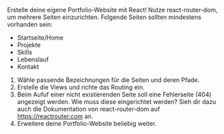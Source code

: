Erstelle deine eigene Portfolio-Website mit React! Nutze react-router-dom, um mehrere Seiten einzurichten.
Folgende Seiten sollten mindestens vorhanden sein:
- Startseite/Home
- Projekte
- Skills
- Lebenslauf
- Kontakt
1. Wähle passende Bezeichnungen für die Seiten und deren Pfade.
2. Erstelle die Views und richte das Routing ein.
3. Beim Aufuf einer nicht existierenden Seite soll eine Fehlerseite (404) angezeigt werden. Wie muss diese eingerichtet werden? Sieh dir dazu auch die Dokumentation von react-router-dom auf https://reactrouter.com an.
4. Erweitere deine Portfolio-Website beliebig weiter.